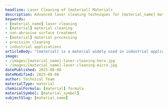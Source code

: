 ```yaml
---
headline: Laser Cleaning of [material] Materials
description: Advanced laser cleaning techniques for [material_name] materials, ensuring precision surface treatment while preserving the material's structural integrity.
keywords:
- [material_name] laser cleaning
- [material] material cleaning
- non-abrasive surface treatment
- [material] material processing
- precision cleaning
- industrial applications
articleBody: "[material] is a material widely used in industrial applications due to its excellent properties. Laser cleaning offers a precise, non-contact method for removing contaminants, coatings, and surface oxidation without compromising the material's structural integrity. The process utilizes controlled laser parameters to selectively ablate unwanted material while preserving the underlying [material_name] substrate. This technique is particularly valuable for maintaining the surface quality of precision components in aerospace, electronics, and medical applications."
image:
- /images/[material_name]-laser-cleaning-hero.jpg
- /images/[material_name]-laser-cleaning-micro.jpg
datePublished: 2025-08-08
dateModified: 2025-08-08
author: Technical Team
materialType: material
chemicalFormula: [material] formula
materialSymbol: [material_symbol]
subjectSlug: [material_name]
---
```

